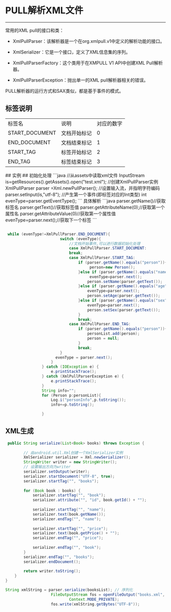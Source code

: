 # PULL解析XML文件 #

----------
常用的XML pull的接口和类：

- XmlPullParser：该解析器是一个在org.xmlpull.v1中定义的解析功能的接口。

- XmlSerializer：它是一个接口，定义了XML信息集的序列。

- XmlPullParserFactory：这个类用于在XMPULL V1 API中创建XML Pull解析器。

- XmlPullParserException：抛出单一的XML pull解析器相关的错误。

PULL解析器的运行方式和SAX类似，都是基于事件的模式。
## 标签说明 ##

<table class="table table-bordered table-striped table-condensed">
<tr>
<td>标签名</td>
<td>说明</td>
<td>对应的数字</td>
</tr>
<tr>
<td>START_DOCUMENT</td>
<td>文档开始标记</td>
<td>0</td>
</tr>
<tr>
<td>END_DOCUMENT</td>
<td>文档结束标记</td>
<td>1</td>
</tr>
<tr>
<td>START_TAG</td>
<td>标签开始标记</td>
<td>2</td>
</tr>
<tr>
<td>END_TAG</td>
<td>标签结束标记</td>
<td>3</td>
</tr>
</table>
## 实例 ##
初始化处理
```java
//从assets中读取xml文件
InputStream is=getResources().getAssets().open("test.xml");
//创建XmlPullParser实例
XmlPullParser parser =Xml.newPullParser();
//设置输入流，并指明字符编码
parser.setInput(is,"utf-8");
//产生第一个事件(即标签对应的Int类型)
int evenType=parser.getEventType();
```
具体解析
```java
parser.getName()//获取标签名
parser.getText()//获取标签值
parser.getAttributeName(0);//获取第一个属性名
parser.getAttributeValue(0)//获取第一个属性值
evenType=parser.next();//获取下一个标签
```

```java

 while (evenType!=XmlPullParser.END_DOCUMENT){
                        switch (evenType){
							//文档开始事件,可以进行数据初始化处理
							case XmlPullParser.START_DOCUMENT:
							break;
                            case XmlPullParser.START_TAG:
                                if (parser.getName().equals("person")){
                                     person=new Person();
                                }else if (parser.getName().equals("name")){
                                     evenType=parser.next();
                                    person.setName(parser.getText());
                                }else if (parser.getName().equals("age")){
                                    evenType=parser.next();
                                    person.setAge(parser.getText());
                                }else if (parser.getName().equals("sex")){
                                    evenType=parser.next();
                                    person.setSex(parser.getText());
                                }
                                break;
                            case XmlPullParser.END_TAG:
                                if (parser.getName().equals("person")){
                                    personList.add(person);
                                    person = null;
                                }
                                break;
                        }
                      evenType = parser.next();
                    }
                } catch (IOException e) {
                    e.printStackTrace();
                } catch (XmlPullParserException e) {
                    e.printStackTrace();
                }
 				String info="";
                for (Person p:personList){
                    Log.i("personInfo",p.toString());
                    info+=p.toString();

                }
```
## XML生成 ##
```java
 public String serialize(List<Book> books) throws Exception {
 
        // 由android.util.Xml创建一个XmlSerializer实例
        XmlSerializer serializer = Xml.newSerializer();
        StringWriter writer = new StringWriter();
        // 设置输出方向为writer
        serializer.setOutput(writer);
        serializer.startDocument("UTF-8", true);
        serializer.startTag("", "books");
 
        for (Book book : books) {
            serializer.startTag("", "book");
            serializer.attribute("", "id", book.getId() + "");
 
            serializer.startTag("", "name");
            serializer.text(book.getName());
            serializer.endTag("", "name");
 
            serializer.startTag("", "price");
            serializer.text(book.getPrice() + "");
            serializer.endTag("", "price");
 
            serializer.endTag("", "book");
        }
        serializer.endTag("", "books");
        serializer.endDocument();
 
        return writer.toString();
    }
}
```
```java
String xmlString = parser.serialize(booksList); // 序列化
                    FileOutputStream fos = openFileOutput("books.xml",
                            Context.MODE_PRIVATE);
                    fos.write(xmlString.getBytes("UTF-8"));
```